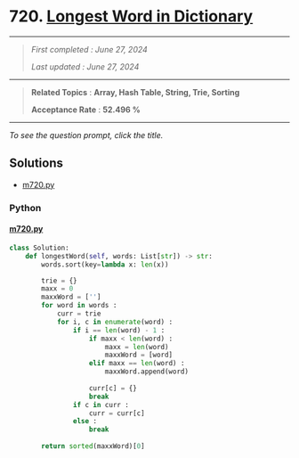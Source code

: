 # 720. [Longest Word in Dictionary](<https://leetcode.com/problems/longest-word-in-dictionary>)

------

> *First completed : June 27, 2024*
>
> *Last updated : June 27, 2024*


------

> **Related Topics** : **Array, Hash Table, String, Trie, Sorting**
>
> **Acceptance Rate** : **52.496 %**


------

*To see the question prompt, click the title.*

## Solutions

- [m720.py](<../my-submissions/m720.py>)
### Python
#### [m720.py](<../my-submissions/m720.py>)
```Python
class Solution:
    def longestWord(self, words: List[str]) -> str:
        words.sort(key=lambda x: len(x))

        trie = {}
        maxx = 0
        maxxWord = ['']
        for word in words :
            curr = trie
            for i, c in enumerate(word) :
                if i == len(word) - 1 :
                    if maxx < len(word) :
                        maxx = len(word)
                        maxxWord = [word]
                    elif maxx == len(word) :
                        maxxWord.append(word)
                    
                    curr[c] = {}
                    break
                if c in curr :
                    curr = curr[c]
                else :
                    break
            
        return sorted(maxxWord)[0]
```

